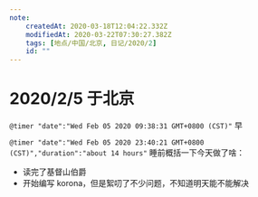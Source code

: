 ```yaml
---
note:
    createdAt: 2020-03-18T12:04:22.332Z
    modifiedAt: 2020-03-22T07:30:27.382Z
    tags: [地点/中国/北京, 日记/2020/2]
    id: ""
---
```

# 2020/2/5 于北京

`@timer "date":"Wed Feb 05 2020 09:38:31 GMT+0800 (CST)"`
早

`@timer "date":"Wed Feb 05 2020 23:40:21 GMT+0800 (CST)","duration":"about 14 hours"`
睡前概括一下今天做了啥：

* 读完了基督山伯爵
* 开始编写 korona，但是絮叨了不少问题，不知道明天能不能解决
